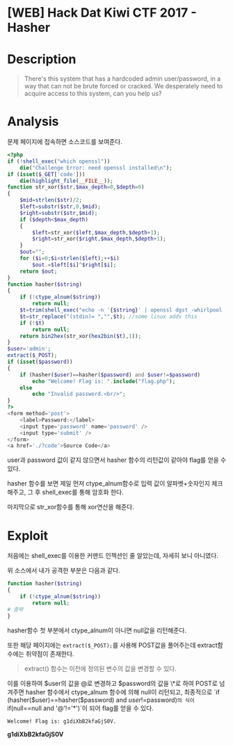 # [WEB] Hack Dat Kiwi CTF 2017 - Hasher

# Description

>   There's this system that has a hardcoded admin user/password, in a way that can not be brute forced or cracked. We desperately need to acquire access to this system, can you help us?

# Analysis

문제 페이지에 접속하면 소스코드를 보여준다.

```php
<?php
if (!shell_exec("which openssl"))
    die("Challenge Error: need openssl installed\n");
if (isset($_GET['code']))
    die(highlight_file(__FILE__));
function str_xor($str,$max_depth=0,$depth=0)
{
    $mid=strlen($str)/2;
    $left=substr($str,0,$mid);
    $right=substr($str,$mid);
    if ($depth<$max_depth)
    {
        $left=str_xor($left,$max_depth,$depth+1);
        $right=str_xor($right,$max_depth,$depth+1);
    }
    $out="";
    for ($i=0;$i<strlen($left);++$i)
        $out.=$left[$i]^$right[$i];
    return $out;
}
function hasher($string)
{
    if (!ctype_alnum($string))
        return null;
    $t=trim(shell_exec("echo -n '{$string}' | openssl dgst -whirlpool | openssl dgst -rmd160"));
    $t=str_replace("(stdin)= ","",$t); //some linux adds this
    if (!$t)
        return null;
    return bin2hex(str_xor(hex2bin($t),1));
}
$user='admin';
extract($_POST);
if (isset($password))
{
    if (hasher($user)==hasher($password) and $user!=$password)
        echo "Welcome! Flag is: ".include("flag.php");
    else
        echo "Invalid password.<br/>";
}
?>
<form method='post'>
    <label>Password:</label>
    <input type='password' name='password' />
    <input type='submit' />
</form>
<a href='./?code'>Source Code</a>
```

user과 password 값이 같지 않으면서 hasher 함수의 리턴값이 같아야 flag를 얻을 수 있다.

hasher 함수를 보면 제일 먼저 ctype_alnum함수로 입력 값이 알파벳+숫자인지 체크해주고, 그 후 shell_exec를 통해 암호화 한다.

마지막으로 str_xor함수를 통해 xor연산을 해준다.

# Exploit

처음에는 shell_exec를 이용한 커맨드 인젝션인 줄 알았는데, 자세히 보니 아니였다.

위 소스에서 내가 공격한 부분은 다음과 같다.

```php
function hasher($string)
{
    if (!ctype_alnum($string))
        return null;
# 중략
}
```

hasher함수 첫 부분에서 ctype_alnum이 아니면 null값을 리턴해준다.

또한 해당 페이지에는 `extract($_POST);`를 사용해 POST값을 풀어주는데 extract함수에는 취약점이 존재한다.

>  extract() 함수는 이전에 정의된 변수의 값을 변경할 수 있다.

이를 이용하여 $user의 값을 @로 변경하고 $password의 값을 \*로 하여 POST로 넘겨주면 hasher 함수에서 ctype_alnum 함수에 의해 null이 리턴되고, 최종적으로 `if (hasher($user)==hasher($password) and $user!=$password)`의 식이 `if(null==null and '@'!='*')`이 되어 flag를 얻을 수 있다.

```html
Welcome! Flag is: g1diXbB2kfaGjS0V.
```



**g1diXbB2kfaGjS0V**
